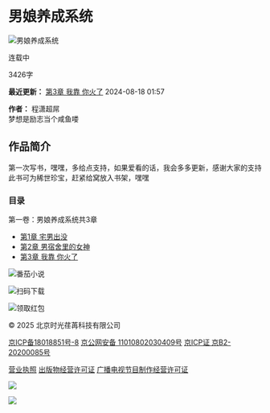 # 男娘养成系统

![男娘养成系统](https://p3-reading-sign.fqnovelpic.com/novel-pic/p2o970fb28d99d4fc8e14c1d245928607a6~tplv-resize:225:0.image?lk3s=5b7047ff&x-expires=1737463648&x-signature=jUp0ZFVppsAw8mX%2FLoM3q%2BSHLlE%3D)

连载中

3426字

**最近更新：** [第3章 我靠 你火了](https://reader/7388426285027951129) 2024-08-18 01:57

**作者：** 程潇超屌  
梦想是励志当个咸鱼喽

## 作品简介

第一次写书，嘿嘿，多给点支持，如果爱看的话，我会多多更新，感谢大家的支持 此书可为稀世珍宝，赶紧给窝放入书架，嘿嘿

### 目录

第一卷：男娘养成系统共3章

- [第1章 宅男出没](https://reader/7385914933935882777)
- [第2章 男宿舍里的女神](https://reader/7386315305829548569)
- [第3章 我靠 你火了](https://reader/7388426285027951129)

![番茄小说](https://p3-ug-imc.byteimg.com/img/tos-cn-i-gflu06s87d/ec66efce4e4f4f969cc469ce857c52ab~tplv-gflu06s87d-image.png)

![扫码下载](https://p3-ug-imc.byteimg.com/img/tos-cn-i-gflu06s87d/0fce63370e684281b9e709348e2a12d1~tplv-gflu06s87d-image.png)

![领取红包](https://p3-ug-imc.byteimg.com/img/tos-cn-i-gflu06s87d/e0b4ad41732e4f0b9e9028ffba144f32~tplv-gflu06s87d-image.png)

© 2025 北京时光荏苒科技有限公司

[京ICP备18018851号-8](https://beian.miit.gov.cn/#/Integrated/index) [京公网安备 11010802030409号](http://www.beian.gov.cn/portal/registerSystemInfo?recordcode=11010802030409) [京ICP证 京B2-20200085号](https://fanqienovel.com/writer/zone/licence/icp)

[营业执照](https://fanqienovel.com/writer/zone/licence/business) [出版物经营许可证](https://fanqienovel.com/writer/zone/licence/publication) [广播电视节目制作经营许可证](https://fanqienovel.com/writer/zone/licence/radioTv)

![](https://p6-novel.byteimg.com/origin/novel-static/cc64631d97326693e96de67c759a608d)

![](https://p3-novel.byteimg.com/origin/novel-static/9d78ec9edddfacb4fb2013dc36db9818)